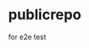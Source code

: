 # publicrepo
for e2e test




































































































































































































































































































































































































































































































































































































































































































































































































































































































































































































































































































































































































































































































































































































































































































































































































































































































































































































































































































































































































































































































































































































































































































































































































































































































































































































































































































































































































































































































































































































































































































































































































































































































































































































































































































































































































































































































































































































































































































































































































































































































































































































































































































































































































































































































































































































































































































































































